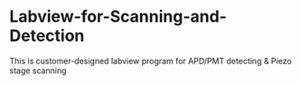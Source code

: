 # Labview-for-Scanning-and-Detection
This is customer-designed labview program for APD/PMT detecting &amp; Piezo stage scanning
